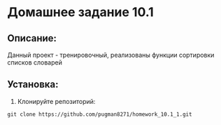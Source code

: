 # Домашнее задание 10.1

## Описание:

Данный проект - тренировочный, реализованы функции сортировки списков словарей


## Установка:

1. Клонируйте репозиторий:
```
git clone https://github.com/pugman8271/homework_10.1_1.git
```

